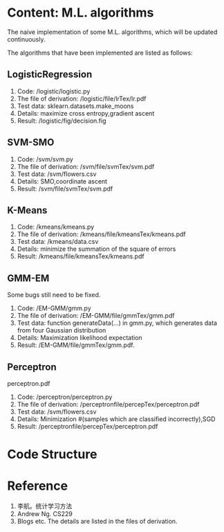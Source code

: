 # Content: M.L. algorithms
The naive implementation of some M.L. algorithms, which will be updated continuously.

The algorithms that have been implemented are listed as follows:

## LogisticRegression
1.  Code: /logistic/logistic.py
2.  The file of derivation: /logistic/file/lrTex/lr.pdf
3.  Test data: sklearn.datasets.make_moons
4.  Details: maximize cross entropy,gradient ascent
5.  Result: /logistic/fig/decision.fig
## SVM-SMO
1.  Code: /svm/svm.py
2.  The file of derivation: /svm/file/svmTex/svm.pdf
3.  Test data: /svm/flowers.csv
4.  Details: SMO,coordinate ascent
5.  Result: /svm/file/svmTex/svm.pdf

## K-Means
1.  Code: /kmeans/kmeans.py
2.  The file of derivation: /kmeans/file/kmeansTex/kmeans.pdf
3.  Test data: /kmeans/data.csv
4.  Details: minimize the summation of the square of errors
5.  Result: /kmeans/file/kmeansTex/kmeans.pdf

## GMM-EM
Some bugs still need to be fixed.
1.  Code: /EM-GMM/gmm.py
2.  The file of derivation: /EM-GMM/file/gmmTex/gmm.pdf
3.  Test data: function generateData(...) in gmm.py, which generates data from four Gaussian distribution
4.  Details: Maximization likelihood expectation
5.  Result: /EM-GMM/file/gmmTex/gmm.pdf.

## Perceptron
perceptron.pdf
1.  Code: /perceptron/perceptron.py
2.  The file of derivation: /perceptronfile/percepTex/perceptron.pdf
3.  Test data: /svm/flowers.csv
4.  Details: Minimization #(samples which are classified incorrectly),SGD
5.  Result: /perceptronfile/percepTex/perceptron.pdf

# Code Structure

# Reference
1.  李航。统计学习方法
2.  Andrew Ng. CS229
3.  Blogs etc. The details are listed in the files of derivation.